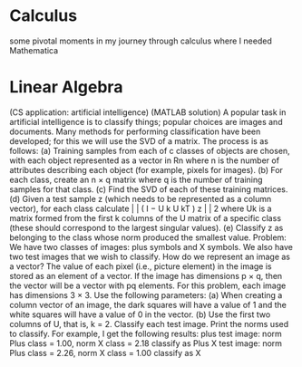 # Calculus
some pivotal moments in my journey through calculus where I needed Mathematica

# Linear Algebra
  (CS application: artificial intelligence) (MATLAB solution) A popular task in artificial intelligence is to classify things; popular choices are images and documents. Many methods for performing classification have been developed; for this we will use the SVD of a matrix.
The process is as follows:
(a) Training samples from each of c classes of objects are chosen, with each object represented as a vector in Rn where n is the number of attributes describing each object (for example, pixels for images).
(b) For each class, create an n × q matrix where q is the number of training samples for that class.
(c) Find the SVD of each of these training matrices.
(d) Given a test sample z (which needs to be represented as a column vector), for each class calculate
| | ( I − U k U kT ) z | | 2
where Uk is a matrix formed from the first k columns of the U matrix of a specific class
(these should correspond to the largest singular values).
(e) Classify z as belonging to the class whose norm produced the smallest value.
Problem: We have two classes of images: plus symbols and X symbols. We also have two test images that we wish to classify. How do we represent an image as a vector? The value of each pixel (i.e., picture element) in the image is stored as an element of a vector. If the image has dimensions p × q, then the vector will be a vector with pq elements. For this problem, each image has dimensions 3 × 3.
Use the following parameters:
(a) When creating a column vector of an image, the dark squares will have a value of 1 and the white squares will have a value of 0 in the vector.
(b) Use the first two columns of U, that is, k = 2.
Classify each test image. Print the norms used to classify. For example, I get the following
results:
         plus test image:
           norm Plus class = 1.00, norm X class = 2.18
           classify as Plus
         X test image:
           norm Plus class = 2.26, norm X class = 1.00
           classify as X
